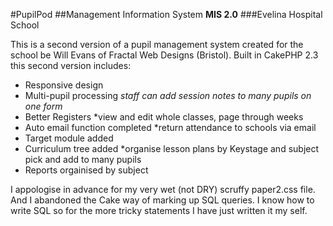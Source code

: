 #PupilPod
##Management Information System **MIS 2.0**
###Evelina Hospital School

This is a second version of a pupil management system created for the school be Will Evans of Fractal Web Designs (Bristol). Built in CakePHP 2.3 this second version includes:

- Responsive design
- Multi-pupil processing *staff can add session notes to many pupils on one form*
- Better Registers *view and edit whole classes, page through weeks
- Auto email function completed *return attendance to schools via email
- Target module added
- Curriculum tree added *organise lesson plans by Keystage and subject pick and add to many pupils
- Reports orgainised by subject

I appologise in advance for my very wet (not DRY) scruffy paper2.css file. And I abandoned the Cake way of marking up SQL queries. I know how to write SQL so for the more tricky statements I have just written it my self.
